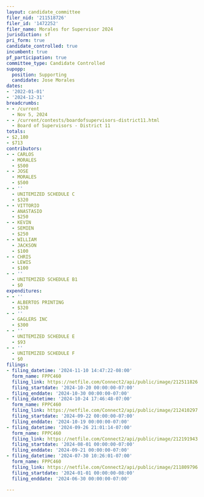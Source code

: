 ```yaml
---
layout: candidate_committee
filer_nid: '211518726'
filer_id: '1472252'
filer_name: Morales for Supervisor 2024
jurisdiction: sf
pri_form: true
candidate_controlled: true
incumbent: true
pf_participation: true
committee_type: Candidate Controlled
supopp:
  position: Supporting
  candidate: Jose Morales
dates:
- '2022-01-01'
- '2024-12-31'
breadcrumbs:
- - /current
  - Nov 5, 2024
- - /current/contests/boardofsupervisors-district11.html
  - Board of Supervisors - District 11
totals:
- $2,180
- $713
contributors:
- - CARLOS
  - MORALES
  - $500
- - JOSE
  - MORALES
  - $500
- - ''
  - UNITEMIZED SCHEDULE C
  - $320
- - VITTORIO
  - ANASTASIO
  - $250
- - KEVIN
  - SEMIEN
  - $250
- - WILLIAM
  - JACKSON
  - $100
- - CHRIS
  - LEWIS
  - $100
- - ''
  - UNITEMIZED SCHEDULE B1
  - $0
expenditures:
- - ''
  - ALBERTOS PRINTING
  - $320
- - ''
  - GAGLERS INC
  - $300
- - ''
  - UNITEMIZED SCHEDULE E
  - $93
- - ''
  - UNITEMIZED SCHEDULE F
  - $0
filings:
- filing_datetime: '2024-11-10 14:47:22-08:00'
  form_name: FPPC460
  filing_link: https://netfile.com/Connect2/api/public/image/212511826
  filing_startdate: '2024-10-20 00:00:00-07:00'
  filing_enddate: '2024-10-30 00:00:00-07:00'
- filing_datetime: '2024-10-24 17:46:48-07:00'
  form_name: FPPC460
  filing_link: https://netfile.com/Connect2/api/public/image/212410297
  filing_startdate: '2024-09-22 00:00:00-07:00'
  filing_enddate: '2024-10-19 00:00:00-07:00'
- filing_datetime: '2024-09-26 21:01:14-07:00'
  form_name: FPPC460
  filing_link: https://netfile.com/Connect2/api/public/image/212191943
  filing_startdate: '2024-08-01 00:00:00-07:00'
  filing_enddate: '2024-09-21 00:00:00-07:00'
- filing_datetime: '2024-07-30 10:26:01-07:00'
  form_name: FPPC460
  filing_link: https://netfile.com/Connect2/api/public/image/211809796
  filing_startdate: '2024-01-01 00:00:00-08:00'
  filing_enddate: '2024-06-30 00:00:00-07:00'

---
```

